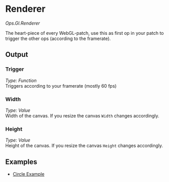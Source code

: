 # Renderer

*Ops.Gl.Renderer*  

The heart-piece of every WebGL-patch, use this as first op in your patch to trigger the other ops (according to the framerate).

## Output

### Trigger

*Type: Function*  
Triggers according to your framerate (mostly 60 fps)

### Width

*Type: Value*  
Width of the canvas. If you resize the canvas `Width` changes accordingly.

### Height

*Type: Value*  
Height of the canvas. If you resize the canvas `Height` changes accordingly.

## Examples

- [Circle Example](https://cables.gl/ui/#/project/570287b85cac100233a4f85f)